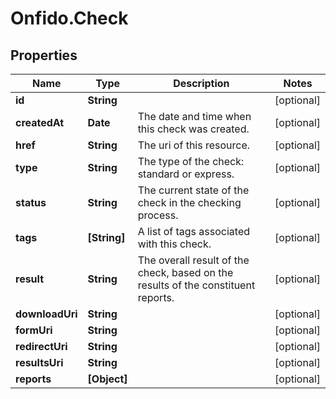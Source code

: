 # Onfido.Check

## Properties
Name | Type | Description | Notes
------------ | ------------- | ------------- | -------------
**id** | **String** |  | [optional] 
**createdAt** | **Date** | The date and time when this check was created. | [optional] 
**href** | **String** | The uri of this resource. | [optional] 
**type** | **String** | The type of the check: standard or express. | [optional] 
**status** | **String** | The current state of the check in the checking process. | [optional] 
**tags** | **[String]** | A list of tags associated with this check. | [optional] 
**result** | **String** | The overall result of the check, based on the results of the constituent reports. | [optional] 
**downloadUri** | **String** |  | [optional] 
**formUri** | **String** |  | [optional] 
**redirectUri** | **String** |  | [optional] 
**resultsUri** | **String** |  | [optional] 
**reports** | **[Object]** |  | [optional] 



